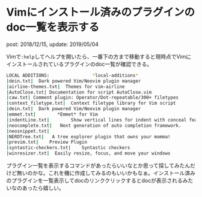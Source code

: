 # Vimにインストール済みのプラグインのdoc一覧を表示する
post: 2018/12/15, update: 2019/05/04

Vimで`:help`してヘルプを開いたら、一番下の方まで移動すると現時点でVimにインストールされているプラグインのdoc一覧が確認できる。

```bash
LOCAL ADDITIONS:				*local-additions*
|dein.txt|	Dark powered Vim/Neovim plugin manager
|airline-themes.txt|  Themes for vim-airline
|AutoClose.txt| Documentation for script AutoClose.vim
|caw.txt| Comment plugin: Operator/Dot-repeatable/300+ filetypes
|context_filetype.txt|	Context filetype library for Vim script
|dein.txt|	Dark powered Vim/Neovim plugin manager
|emmet.txt|        *Emmet* for Vim
|indentLine.txt|        Show vertical lines for indent with conceal feature
|neocomplete.txt|	Next generation of auto completion framework.
|neosnippet.txt|
|NERDTree.txt|   A tree explorer plugin that owns your momma!
|previm.txt|	Preview Plugin
|syntastic-checkers.txt|	Syntastic checkers
|winresizer.txt|  Easily resize, focus, and move your windows
```
プラグイン一覧を表示するコマンドがあったらいいなとか思って探してみたんだけど無いのかな。これを機に作成してみるのもいいかもなぁ。インストール済みのプラグインを一覧表示してdocのリンククリックするとdocが表示されるみたいなのあったら嬉しい。
